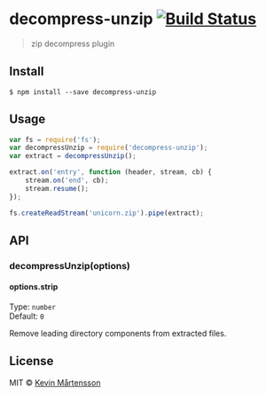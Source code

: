 # decompress-unzip [![Build Status](http://img.shields.io/travis/kevva/decompress-unzip.svg?style=flat)](https://travis-ci.org/kevva/decompress-unzip)

> zip decompress plugin


## Install

```
$ npm install --save decompress-unzip
```


## Usage

```js
var fs = require('fs');
var decompressUnzip = require('decompress-unzip');
var extract = decompressUnzip();

extract.on('entry', function (header, stream, cb) {
	stream.on('end', cb);
	stream.resume();
});

fs.createReadStream('unicorn.zip').pipe(extract);
```


## API

### decompressUnzip(options)

#### options.strip

Type: `number`  
Default: `0`

Remove leading directory components from extracted files.


## License

MIT © [Kevin Mårtensson](https://github.com/kevva)

